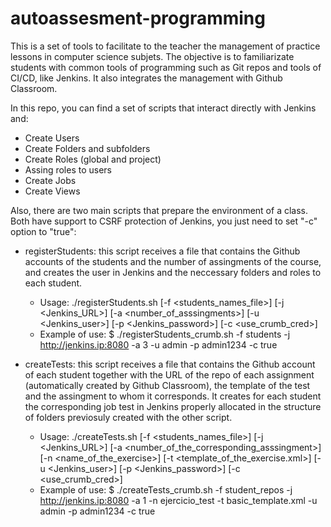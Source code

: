 # autoassesment-programming

This is a set of tools to facilitate to the teacher the management of practice lessons in computer science subjets. The objective is to familiarizate students with common tools of programming such as Git repos and tools of CI/CD, like Jenkins. It also integrates the management with Github Classroom.

In this repo, you can find a set of scripts that interact directly with Jenkins and:
 * Create Users
 * Create Folders and subfolders
 * Create Roles (global and project)
 * Assing roles to users
 * Create Jobs
 * Create Views
 
Also, there are two main scripts that prepare the environment of a class. Both have support to CSRF protection of Jenkins, you just need to set "-c" option to "true":
 * registerStudents: this script receives a file that contains the Github accounts of the students and the number of assingments of the course, and creates the user in Jenkins and the neccessary folders and roles to each student.
 
   * Usage: ./registerStudents.sh [-f <students_names_file>] [-j <Jenkins_URL>] [-a <number_of_asssingments>] [-u <Jenkins_user>] [-p <Jenkins_password>] [-c <use_crumb_cred>]
   * Example of use: $ ./registerStudents_crumb.sh -f students -j http://jenkins.ip:8080 -a 3 -u admin -p admin1234 -c true
   
 * createTests: this script receives a file that contains the Github account of each student together with the URL of the repo of each assignment (automatically created by Github Classroom), the template of the test and the assingment to whom it corresponds. It creates for each student the corresponding job test in Jenkins properly allocated in the structure of folders previosuly created with the other script.
 
    * Usage: ./createTests.sh [-f <students_names_file>] [-j <Jenkins_URL>] [-a <number_of_the_corresponding_asssingment>] [-n <name_of_the_exercise>] [-t <template_of_the_exercise.xml>] [-u <Jenkins_user>] [-p <Jenkins_password>] [-c <use_crumb_cred>]
    * Example of use: $ ./createTests_crumb.sh -f student_repos -j http://jenkins.ip:8080 -a 1 -n ejercicio_test -t basic_template.xml -u admin -p admin1234 -c true
